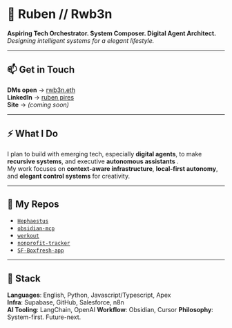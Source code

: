 # 🧬 Ruben // Rwb3n  

**Aspiring Tech Orchestrator. System Composer. Digital Agent Architect.**  
_Designing intelligent systems for a elegant lifestyle._

---
## 📫 Get in Touch  

**DMs open** → [rwb3n.eth](https://warpcast.com/rwb3n.eth)  
**LinkedIn** → [ruben pires](https://www.linkedin.com/in/ruben-pires-5a967a273/)  
**Site** → _(coming soon)_

---
## ⚡️ What I Do  

I plan to build with emerging tech, especially **digital agents**, to make **recursive systems**, and executive **autonomous assistants** .  
My work focuses on **context-aware infrastructure**, **local-first autonomy**, and **elegant control systems** for creativity.


---
## 🔗 My Repos  

- [`Hephaestus`](https://github.com/Rwb3n/Hephaestus)  
- [`obsidian-mcp`](https://github.com/Rwb3n/obsidian-mcp)  
- [`werkout`](https://github.com/Rwb3n/werkout)  
- [`nonprofit-tracker`](https://github.com/Rwb3n/nonprofit-tracker)  
- [`SF-Boxfresh-app`](https://github.com/Rwb3n/SF-Boxfresh-app)

---
## 🧰 Stack

**Languages**: English, Python, Javascript/Typescript, Apex  
**Infra**: Supabase, GitHub, Salesforce, n8n  
**AI Tooling**: LangChain, OpenAI
**Workflow**: Obsidian, Cursor
**Philosophy**: System-first. Future-next.

